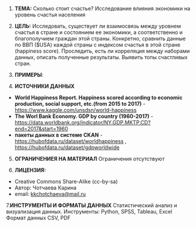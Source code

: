 1. **ТЕМА:** Сколько стоит счастье? Исследование влияния экономики на уровень счастья населения

2. **ЦЕЛЬ:**  Исследовать, существует ли взаимосвязь между уровнем счастья в стране и состоянием ее экономики, а соответственно и благополучием граждан этой страны. Конкретно, сравнить данные по ВВП ($USA) каждой страны с индексом счастья в этой стране (happiness score). Проследить, есть ли  корреляция между наборами данных, описать полученные результаты. Выявить топы счастливых стран. 
3. **ПРИМЕРЫ**: 


4. **ИСТОЧНИКИ ДАННЫХ**
- **World Happiness Report. Happiness scored according to economic production, social support, etc.(from 2015 to 2017)** - https://www.kaggle.com/unsdsn/world-happiness  
- **The Worl Bank Economy. GDP by country (1960-2017)** - https://data.worldbank.org/indicator/NY.GDP.MKTP.CD?end=2017&start=1960 
- **пакеты данных в системе CKAN** - https://hubofdata.ru/dataset/worldhappiness , https://hubofdata.ru/dataset/gdpworldwide
5. **ОГРАНИЧЕНИЕЯ НА МАТЕРИАЛ** 
Ограничения отсутствуют

6. **ЛИЦЕНЗИЯ:** 
- Creative Commons Share-Alike (cc-by-sa)
- Автор: Чотчаева Карина 
- email: kkchotchaeva@mail.ru

7.**ИНСТРУМЕНТЫ И ФОРМАТЫ ДАННЫХ** 
Статистический анализ и визуализация данных. 
Инструменты: Python, SPSS, Tableau, Excel
Формат данных CSV, PDF


